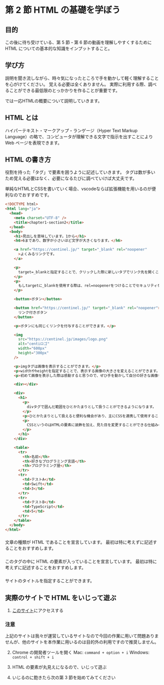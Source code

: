 # 第 2 節 HTML の基礎を学ぼう

## 目的

この後に待ち受けている、第 5 節・第 6 節の動画を理解しやすくするために HTML についての基本的な知識をインプットすること。

## 学び方

説明を聞き流しながら、時々気になったところで手を動かして軽く理解することを心がけてください。
覚える必要は全くありません。
実際に利用する際、調べることができる最低限のとっかかりを作ることが重要です。

では一応HTMLの概要について説明していきます。

## HTML とは

ハイパーテキスト・マークアップ・ランゲージ（Hyper Text Markup Language）の略で、コンピュータが理解できる文字で指示を出すことにより Web ページを表現できます。

## HTML の書き方

役割を持った「タグ」で要素を囲うように記述していきます。
タグは数が多いため覚える必要はなく、必要になるたびに調べていけば大丈夫です。

単純なHTMLとCSSを書いていく場合、vscodeならば拡張機能を用いるのが便利なのでおすすめです。

```html
<!DOCTYPE html>
<html lang="ja">
  <head>
    <meta charset="UTF-8" />
    <title>chapter1-section2</title>
  </head>
  <body>
    <h1>見出しを意味しています。1から</h1>
    <h6>6まであり、数字が小さいほど文字が大きくなります。</h6>

    <a href="https://centinel.jp/" target="_blank" rel="noopener"
      >よくみるリンクです。
    </a>

    <p>
      target=_blankと指定することで、クリックした際に新しいタブでリンク先を開くことができます。
    </p>
    <p>
      もしtargetに_blankを使用する際は、rel=noopenerをつけることでセキュリティを向上させることができるのでおすすめです
    </p>

    <button>ボタン</button>

    <button href="https://centinel.jp/" target="_blank" rel="noopener">
      リンク付きボタン
    </button>

    <p>ボタンにも同じくリンクを付与することができます。</p>

    <img
      src="https://centinel.jp/images/logo.png"
      alt="centiロゴ"
      width="600px"
      height="300px"
    />

    <p>imgタグは画像を表示することができます。</p>
    <p>widthやheightを指定することで、表示する画像の大きさを変えることができます。</p>
    <p>初めて画像を表示した際は感動すると思うので、ぜひ手を動かして自分の好きな画像を表示してみてください。</p>

    <div></div>

    <div>
      <h1>
        <p>
          divタグで囲んだ範囲をひとかたまりとして扱うことができるようになります。
        </p>
        <p>ひとかたまりとして扱えると便利な機会があり、主にCSSを連携して使用することが多いです</p>
        <p>
          CSSというのはHTMLの要素に装飾を加え、見た目を変更することができる仕組みのことです。
        </p>
      </h1>
    </div>

    <table>
      <tr>
        <th>名前</th>
        <th>好きなプログラミング言語</th>
        <th>プログラミング歴</th>
      </tr>
      <tr>
        <td>テストA</td>
        <td>Swift</td>
        <td>3</td>
      </tr>
      <tr>
        <td>テストB</td>
        <td>TypeScript</td>
        <td>5</td>
      </tr>
    </table>
  </body>
</html>
```

### <!DOCTYPE html>

文章の種類が HTML であることを宣言しています。
最初は特に考えずに記述することをおすすめします。

### <html lang="ja">

このタグの中に HTML の要素が入っていることを宣言しています。
最初は特に考えずに記述することをおすすめします。

### <title>chapter1-section2</title>

サイトのタイトルを指定することができます。

## 実際のサイトで HTML をいじって遊ぶ

1. [このサイト](https://centinel.jp/)にアクセスする

### 注意

上記のサイトは我々が運営しているサイトなので今回の作業に用いて問題ありませんが、他のサイトを本作業に用いるのは目的外の利用ですので推奨しません。

2. Chrome の開発者ツールを開く
   Mac: `command + option + i`
   Windows: `control + shift + i`

3. HTML の要素が丸見えになるので、いじって遊ぶ

4. いじるのに飽きたら次の第 3 節を始めてみてください

